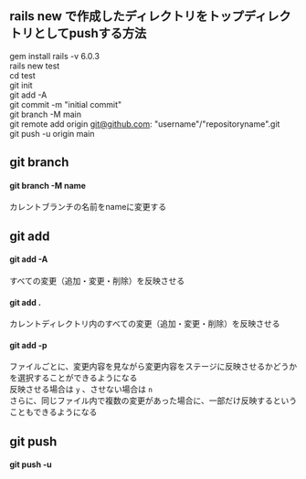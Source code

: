 ## rails new で作成したディレクトリをトップディレクトリとしてpushする方法
gem install rails -v 6.0.3  
rails new test  
cd test  
git init  
git add -A  
git commit -m "initial commit"  
git branch -M main  
git remote add origin git@github.com: "username"/"repositoryname".git  
git push -u origin main  

## git branch
#### git branch -M name
カレントブランチの名前をnameに変更する

## git add
#### git add -A 
すべての変更（追加・変更・削除）を反映させる
#### git add . 
カレントディレクトリ内のすべての変更（追加・変更・削除）を反映させる
#### git add -p
ファイルごとに、変更内容を見ながら変更内容をステージに反映させるかどうかを選択することができるようになる  
反映させる場合は `y` 、させない場合は `n`   
さらに、同じファイル内で複数の変更があった場合に、一部だけ反映するということもできるようになる  

## git push
#### git push -u
